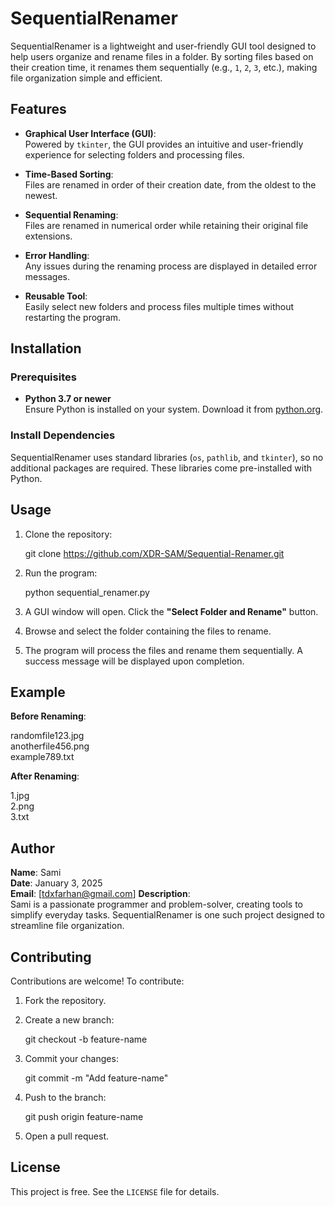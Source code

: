# SequentialRenamer

SequentialRenamer is a lightweight and user-friendly GUI tool designed to help users organize and rename files in a folder. By sorting files based on their creation time, it renames them sequentially (e.g., `1`, `2`, `3`, etc.), making file organization simple and efficient.



## Features

- **Graphical User Interface (GUI)**:  
  Powered by `tkinter`, the GUI provides an intuitive and user-friendly experience for selecting folders and processing files.

- **Time-Based Sorting**:  
  Files are renamed in order of their creation date, from the oldest to the newest.

- **Sequential Renaming**:  
  Files are renamed in numerical order while retaining their original file extensions.

- **Error Handling**:  
  Any issues during the renaming process are displayed in detailed error messages.

- **Reusable Tool**:  
  Easily select new folders and process files multiple times without restarting the program.



## Installation

### Prerequisites
- **Python 3.7 or newer**  
  Ensure Python is installed on your system. Download it from [python.org](https://www.python.org/).

### Install Dependencies
SequentialRenamer uses standard libraries (`os`, `pathlib`, and `tkinter`), so no additional packages are required. These libraries come pre-installed with Python.


## Usage

1. Clone the repository:  
  
   git clone https://github.com/XDR-SAM/Sequential-Renamer.git

2. Run the program:  
  
   python sequential_renamer.py
 

3. A GUI window will open. Click the **"Select Folder and Rename"** button.

4. Browse and select the folder containing the files to rename.

5. The program will process the files and rename them sequentially. A success message will be displayed upon completion.


## Example

**Before Renaming**:  

randomfile123.jpg  
anotherfile456.png  
example789.txt  


**After Renaming**:  

1.jpg  
2.png  
3.txt  




## Author

**Name**: Sami  
**Date**: January 3, 2025  
**Email**: [tdxfarhan@gmail.com] 
**Description**:  
Sami is a passionate programmer and problem-solver, creating tools to simplify everyday tasks. SequentialRenamer is one such project designed to streamline file organization.  



## Contributing

Contributions are welcome! To contribute:  
1. Fork the repository.  
2. Create a new branch:  
  
   git checkout -b feature-name
  
3. Commit your changes:  
 
   git commit -m "Add feature-name"
  
4. Push to the branch:  
  
   git push origin feature-name
   
5. Open a pull request.



## License

This project is free. See the `LICENSE` file for details.


